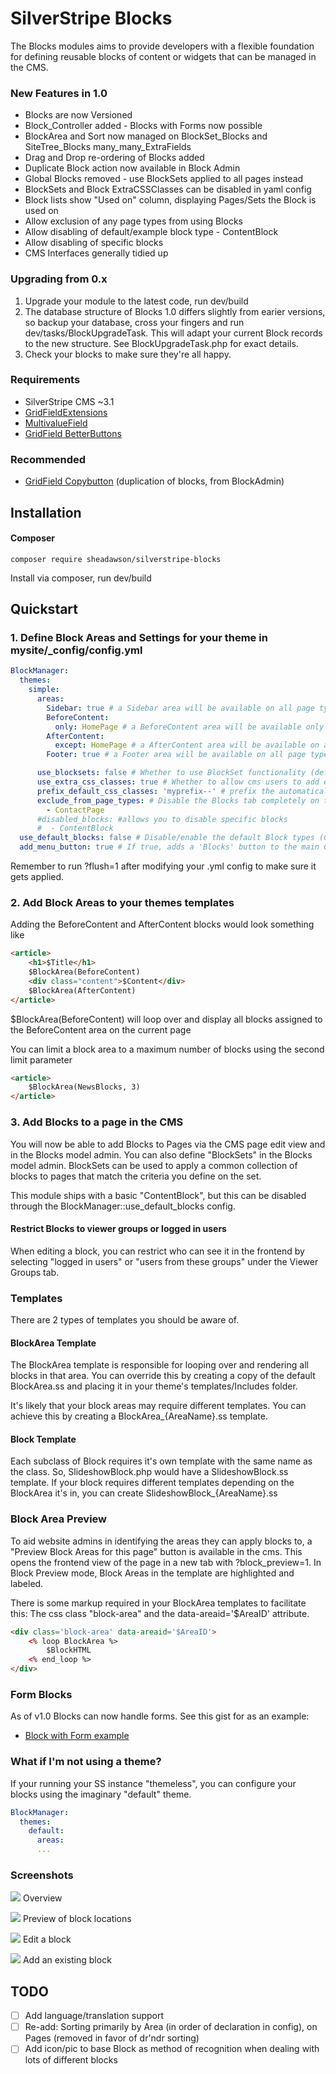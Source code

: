 # SilverStripe Blocks

The Blocks modules aims to provide developers with a flexible foundation for defining reusable blocks of content or widgets that can be managed in the CMS.

### New Features in 1.0

* Blocks are now Versioned
* Block_Controller added - Blocks with Forms now possible
* BlockArea and Sort now managed on BlockSet_Blocks and SiteTree_Blocks many_many_ExtraFields
* Drag and Drop re-ordering of Blocks added
* Duplicate Block action now available in Block Admin
* Global Blocks removed - use BlockSets applied to all pages instead
* BlockSets and Block ExtraCSSClasses can be disabled in yaml config
* Block lists show "Used on" column, displaying Pages/Sets the Block is used on
* Allow exclusion of any page types from using Blocks
* Allow disabling of default/example block type - ContentBlock
* Allow disabling of specific blocks
* CMS Interfaces generally tidied up

### Upgrading from 0.x

1. Upgrade your module to the latest code, run dev/build
2. The database structure of Blocks 1.0 differs slightly from earier versions, so backup your database, cross your fingers and run dev/tasks/BlockUpgradeTask. This will adapt your current Block records to the new structure. See BlockUpgradeTask.php for exact details.
3. Check your blocks to make sure they're all happy.

### Requirements

* SilverStripe CMS ~3.1
* [GridFieldExtensions](https://github.com/silverstripe-australia/silverstripe-gridfieldextensions)
* [MultivalueField](https://github.com/nyeholt/silverstripe-multivaluefield)
* [GridField BetterButtons](https://github.com/unclecheese/silverstripe-gridfield-betterbuttons)

### Recommended
* [GridField Copybutton](https://github.com/unisolutions/silverstripe-copybutton) (duplication of blocks, from BlockAdmin)

## Installation

#### Composer

	composer require sheadawson/silverstripe-blocks

Install via composer, run dev/build

## Quickstart

### 1. Define Block Areas and Settings for your theme in mysite/_config/config.yml

``` yml
BlockManager:
  themes:
    simple:
      areas:
        Sidebar: true # a Sidebar area will be available on all page types in simple theme
        BeforeContent:
          only: HomePage # a BeforeContent area will be available only on HomePage page types in simple theme
        AfterContent:
          except: HomePage # a AfterContent area will be available on all page types except HomePage in simple theme
        Footer: true # a Footer area will be available on all page types in simple theme

      use_blocksets: false # Whether to use BlockSet functionality (default if undeclared: true)
      use_extra_css_classes: true # Whether to allow cms users to add extra css classes to blocks (default if undeclared: false)
      prefix_default_css_classes: 'myprefix--' # prefix the automatically generated CSSClasses based on class name (default if undeclared: false)
      exclude_from_page_types: # Disable the Blocks tab completely on these pages of these types
        - ContactPage
      #disabled_blocks: #allows you to disable specific blocks
      #  - ContentBlock
  use_default_blocks: false # Disable/enable the default Block types (ContentBlock) (default if undeclared: true)
  add_menu_button: true # If true, adds a 'Blocks' button to the main CMS menu. Default: true.
```

Remember to run ?flush=1 after modifying your .yml config to make sure it gets applied.

### 2. Add Block Areas to your themes templates

Adding the BeforeContent and AfterContent blocks would look something like

```html
<article>
	<h1>$Title</h1>
	$BlockArea(BeforeContent)
	<div class="content">$Content</div>
	$BlockArea(AfterContent)
</article>
```

$BlockArea(BeforeContent) will loop over and display all blocks assigned to the BeforeContent area on the current page

You can limit a block area to a maximum number of blocks using the second limit parameter

```html
<article>
	$BlockArea(NewsBlocks, 3)
</article>
```

### 3. Add Blocks to a page in the CMS

You will now be able to add Blocks to Pages via the CMS page edit view and in the Blocks model admin. You can also define "BlockSets" in the Blocks model admin. BlockSets can be used to apply a common collection of blocks to pages that match the criteria you define on the set.

This module ships with a basic "ContentBlock", but this can be disabled through the BlockManager::use_default_blocks config.

#### Restrict Blocks to viewer groups or logged in users

When editing a block, you can restrict who can see it in the frontend by selecting "logged in users" or "users from these groups" under the Viewer Groups tab.

### Templates

There are 2 types of templates you should be aware of.

#### BlockArea Template

The BlockArea template is responsible for looping over and rendering all blocks in that area. You can override this by creating a copy of the default BlockArea.ss and placing it in your theme's templates/Includes folder.

It's likely that your block areas may require different templates. You can achieve this by creating a BlockArea_{AreaName}.ss template.

#### Block Template

Each subclass of Block requires it's own template with the same name as the class. So, SlideshowBlock.php would have a SlideshowBlock.ss template. If your block requires different templates depending on the BlockArea it's in, you can create SlideshowBlock_{AreaName}.ss

### Block Area Preview

To aid website admins in identifying the areas they can apply blocks to, a "Preview Block Areas for this page" button is available in the cms. This opens the frontend view of the page in a new tab with ?block_preview=1. In Block Preview mode, Block Areas in the template are highlighted and labeled.

There is some markup required in your BlockArea templates to facilitate this: The css class "block-area" and the data-areaid='$AreaID' attribute.

```html
<div class='block-area' data-areaid='$AreaID'>
	<% loop BlockArea %>
		$BlockHTML
	<% end_loop %>
</div>
```

### Form Blocks

As of v1.0 Blocks can now handle forms. See this gist for as an example:

* [Block with Form example](https://gist.github.com/sheadawson/e584b0771f6b124701b4)

### What if I'm not using a theme?

If your running your SS instance "themeless", you can configure your blocks using the imaginary "default" theme.

``` yml
BlockManager:
  themes:
    default:
      areas:
      ...
```

### Screenshots

![](docs/images/overview-1.0.png)
Overview

![](docs/images/preview-1.0.png)
Preview of block locations

![](docs/images/edit-1.0.png)
Edit a block

![](docs/images/existing-1.0.png)
Add an existing block

## TODO

- [ ] Add language/translation support
- [ ] Re-add: Sorting primarily by Area (in order of declaration in config), on Pages (removed in favor of dr'ndr sorting)
- [ ] Add icon/pic to base Block as method of recognition when dealing with lots of different blocks
